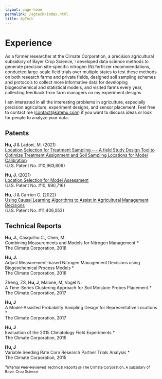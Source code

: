 ```yaml
---
layout: page-home
permalink: /agtech/index.html
title: AgTech
---
```


# Experience

As a former researcher at the Climate Corporation, a precision agricultural subsidiary of Bayer Crop Science, 
I developed data science methods to generate precision site-specific nitrogen (N) fertilizer recommendations, 
conducted large-scale field trials over multiple states to test these methods on both research farms and private fields, 
designed soil sampling schemes and protocols to collect more informative data for developing biogeochemical and statistical models, 
and visited farms every year, collecting feedback from farm managers on my experiment designs.

I am interested in all the interesting problems in agriculture, especially precision agriculture, experiment designs, and sensor placement. 
Feel free to contact me (contact@katehu.com) if you want to discuss ideas or look for people to analyze your data. 
 
## Patents

**Hu, J** & Ladoni, M. (2021)<br/>
[Location Selection for Treatment Sampling --- A field Study Design Tool to Optimize Treatment Assignment and Soil Sampling Locations for Model Calibration](https://uspto.report/patent/grant/10,963,606)<br/>
(U.S. Patent No. #10,963,606)

**Hu, J**. (2021)<br/>
[Location Selection for Model Assessment](https://uspto.report/patent/grant/10,990,716)<br/>
(U.S. Patent No. #10, 990,716)

**Hu**, J & Carrion C. (2022)<br/>
[Using Causal Learning Algorithms to Assist in Agricultural Management Decisions](https://uspto.report/patent/grant/11,406,053)<br/>
(U.S. Patent No. #11,406,053)

## Technical Reports

**Hu, J.**, Casquilho C., Chen, M.<br/>
Combining Measurements and Models for Nitrogen Management *<br/>
The Climate Corporation, 2018 <br/>
   
**Hu, J.**<br/>
Adjust Measurement-based Nitrogen Management Decisions using Biogeochemical Process Models *<br/>
The Climate Corporation, 2018

Zheng, ZS, **Hu, J**, Malone, M, Vogel N.<br/>
A Time-Series Clustering Approach for Soil Moisture Probes Placement *<br/>
The Climate Corporation, 2017
  
**Hu, J**<br/>
A Model-Assisted Probability Sampling Design for Representative Locations *<br/>
The Climate Corporation, 2017
   
**Hu, J**<br/>
Evaluation of the 2015 Climatology Field Experiments *<br/>
The Climate Corporation, 2015
   
**Hu, J**<br/>
Variable Seeding Rate Corn Research Partner Trials Analysis *<br/>
The Climate Corporation, 2015  
   
*<small>Internal Peer-Reviewed Technical Reports @ The Climate Corporation, A subsidary of Bayer Crop Science </small>
